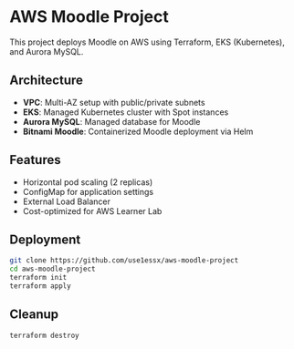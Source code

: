 # AWS Moodle Project

This project deploys Moodle on AWS using Terraform, EKS (Kubernetes), and Aurora MySQL.

## Architecture
- **VPC**: Multi-AZ setup with public/private subnets
- **EKS**: Managed Kubernetes cluster with Spot instances
- **Aurora MySQL**: Managed database for Moodle
- **Bitnami Moodle**: Containerized Moodle deployment via Helm

## Features
- Horizontal pod scaling (2 replicas)
- ConfigMap for application settings
- External Load Balancer
- Cost-optimized for AWS Learner Lab

## Deployment
```bash
git clone https://github.com/use1essx/aws-moodle-project
cd aws-moodle-project
terraform init
terraform apply
```

## Cleanup
```bash
terraform destroy
```

